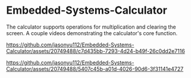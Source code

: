 # Embedded-Systems-Calculator

 The calculator supports operations for multiplication and clearing the screen. 
 A couple videos demonstrating the calculator's core function.

https://github.com/jasonyu112/Embedded-Systems-Calculator/assets/20749488/c7d435bb-7293-4d24-b49f-26c0dd2e7116



https://github.com/jasonyu112/Embedded-Systems-Calculator/assets/20749488/5407c45b-a01d-4026-90d6-3f31141e4727

